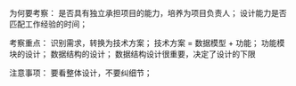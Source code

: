 为何要考察：
    是否具有独立承担项目的能力，培养为项目负责人；
    设计能力是否匹配工作经验的时间；

考察重点：
    识别需求，转换为技术方案；
    技术方案 = 数据模型 + 功能；
    功能模块的设计；
    数据结构的设计；
    数据结构设计很重要，决定了设计的下限

注意事项：
    要看整体设计，不要纠细节；
    